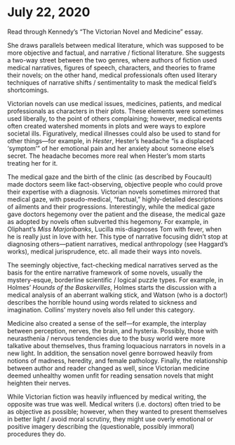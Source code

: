 
# July 22, 2020

Read through Kennedy’s “The Victorian Novel and Medicine” essay.

She draws parallels between medical literature, which was supposed to be more objective and factual, and narrative / fictional literature. She suggests a two-way street between the two genres, where authors of fiction used medical narratives, figures of speech, characters, and theories to frame their novels; on the other hand, medical professionals often used literary techniques of narrative shifts / sentimentality to mask the medical field’s shortcomings.

Victorian novels can use medical issues, medicines, patients, and medical professionals as characters in their plots. These elements were sometimes used liberally, to the point of others complaining; however, medical events often created watershed moments in plots and were ways to explore societal ills. Figuratively, medical illnesses could also be used to stand for other things—for example, in *Hester*, Hester’s headache “is a displaced ‘symptom’” of her emotional pain and her anxiety about someone else’s secret. The headache becomes more real when Hester’s mom starts treating her for it.

The medical gaze and the birth of the clinic (as described by Foucault) made doctors seem like fact-observing, objective people who could prove their expertise with a diagnosis. Victorian novels sometimes mirrored that medical gaze, with pseudo-medical, “factual,” highly-detailed descriptions of ailments and their progressions. Interestingly, while the medical gaze gave doctors hegemony over the patient and the disease, the medical gaze as adopted by novels often subverted this hegemony. For example, in Oliphant’s *Miss Marjoribanks*, Lucilla mis-diagnoses Tom with fever, when he is really just in love with her. This type of narrative focusing didn’t stop at diagnosing others—patient narratives, medical anthropology (see Haggard’s works), medical jurisprudence, etc. all made their ways into novels.

The seemingly objective, fact-checking medical narratives served as the basis for the entire narrative framework of some novels, usually the mystery-esque, borderline scientific / logical puzzle types. For example, in Holmes’ *Hounds of the Baskervilles*, Holmes starts the discussion with a medical analysis of an aberrant walking stick, and Watson (who is a doctor!) describes the horrible hound using words related to sickness and imagination. Collins’ mystery novels also fell under this category.

Medicine also created a sense of the self—for example, the interplay between perception, nerves, the brain, and hysteria. Possibly, those with neurasthenia / nervous tendencies due to the busy world were more talkative about themselves, thus framing loquacious narrators in novels in a new light. In addition, the sensation novel genre borrowed heavily from notions of madness, heredity, and female pathology. Finally, the relationship between author and reader changed as well, since Victorian medicine deemed unhealthy women unfit for reading sensation novels that might heighten their nerves.

While Victorian fiction was heavily influenced by medical writing, the opposite was true was well. Medical writers (i.e. doctors) often tried to be as objective as possible; however, when they wanted to present themselves in better light / avoid moral scrutiny, they might use overly emotional or positive imagery describing the (questionable, possibly immoral) procedures they do.
